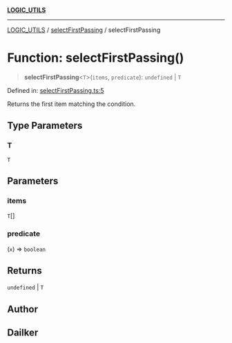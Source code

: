 [**LOGIC_UTILS**](../../README.md)

***

[LOGIC_UTILS](../../README.md) / [selectFirstPassing](../README.md) / selectFirstPassing

# Function: selectFirstPassing()

> **selectFirstPassing**\<`T`\>(`items`, `predicate`): `undefined` \| `T`

Defined in: [selectFirstPassing.ts:5](https://github.com/dailker/everyutil/blob/db1e809d4c097dd2ba5f952e07c115f09a518c6c/src/logic/selectFirstPassing.ts#L5)

Returns the first item matching the condition.

## Type Parameters

### T

`T`

## Parameters

### items

`T`[]

### predicate

(`x`) => `boolean`

## Returns

`undefined` \| `T`

## Author

## Dailker
